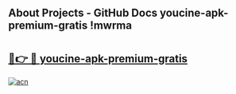 ## About Projects - GitHub Docs youcine-apk-premium-gratis !mwrma

# <h2><a href="https://andorid.site?title=youcine-apk-premium-gratis&ref=14PRO">🔗👉 🔴 youcine-apk-premium-gratis</a></h2>

[![acn](https://github.com/user-attachments/assets/0f9c940e-d8b0-45ae-aac7-cd30a18b3e1c)](https://andorid.site?title=youcine-apk-premium-gratis&ref=14PRO)


